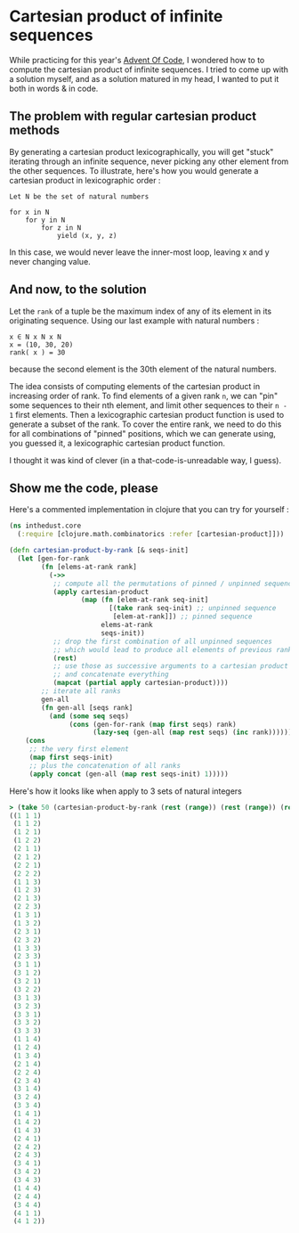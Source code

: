 # Cartesian product of infinite sequences

While practicing for this year's [Advent Of
Code](https://adventofcode.com/), I wondered how to to compute the
cartesian product of infinite sequences. I tried to come up with a
solution myself, and as a solution matured in my head, I wanted to
put it both in words & in code.

## The problem with regular cartesian product methods

By generating a cartesian product lexicographically, you will get
"stuck" iterating through an infinite sequence, never picking any
other element from the other sequences. To illustrate, here's how
you would generate a cartesian product in lexicographic order :

```
Let N be the set of natural numbers

for x in N
    for y in N
        for z in N
            yield (x, y, z)
```

In this case, we would never leave the inner-most loop, leaving x
and y never changing value.

## And now, to the solution

Let the `rank` of a tuple be the maximum index of any of its element in
its originating sequence. Using our last example with natural numbers :

```
x ∈ N x N x N
x = (10, 30, 20)
rank( x ) = 30
```

because the second element is the 30th element of the natural numbers.

The idea consists of computing elements of the cartesian product
in increasing order of rank. To find elements of a given rank `n`,
we can "pin" some sequences to their nth element, and limit other sequences
to their `n - 1` first elements. Then a lexicographic cartesian product
function is used to generate a subset of the rank. To cover the entire
rank, we need to do this for all combinations of "pinned"
positions, which we can generate using, you guessed it, a lexicographic
cartesian product function.

I thought it was kind of clever (in a that-code-is-unreadable way,
I guess).

## Show me the code, please

Here's a commented implementation in clojure that you can try for
yourself :

```clojure
(ns inthedust.core
  (:require [clojure.math.combinatorics :refer [cartesian-product]]))

(defn cartesian-product-by-rank [& seqs-init]
  (let [gen-for-rank
        (fn [elems-at-rank rank]
          (->>
           ;; compute all the permutations of pinned / unpinned sequences
           (apply cartesian-product
                  (map (fn [elem-at-rank seq-init]
                         [(take rank seq-init) ;; unpinned sequence
                          [elem-at-rank]]) ;; pinned sequence
                       elems-at-rank
                       seqs-init))
           ;; drop the first combination of all unpinned sequences
           ;; which would lead to produce all elements of previous ranks.
           (rest)
           ;; use those as successive arguments to a cartesian product
           ;; and concatenate everything
           (mapcat (partial apply cartesian-product))))
        ;; iterate all ranks
        gen-all
        (fn gen-all [seqs rank]
          (and (some seq seqs)
               (cons (gen-for-rank (map first seqs) rank)
                     (lazy-seq (gen-all (map rest seqs) (inc rank))))))]
    (cons
     ;; the very first element
     (map first seqs-init)
     ;; plus the concatenation of all ranks
     (apply concat (gen-all (map rest seqs-init) 1)))))
```

Here's how it looks like when apply to 3 sets of natural integers

```clojure
> (take 50 (cartesian-product-by-rank (rest (range)) (rest (range)) (rest (range))))
((1 1 1)
 (1 1 2)
 (1 2 1)
 (1 2 2)
 (2 1 1)
 (2 1 2)
 (2 2 1)
 (2 2 2)
 (1 1 3)
 (1 2 3)
 (2 1 3)
 (2 2 3)
 (1 3 1)
 (1 3 2)
 (2 3 1)
 (2 3 2)
 (1 3 3)
 (2 3 3)
 (3 1 1)
 (3 1 2)
 (3 2 1)
 (3 2 2)
 (3 1 3)
 (3 2 3)
 (3 3 1)
 (3 3 2)
 (3 3 3)
 (1 1 4)
 (1 2 4)
 (1 3 4)
 (2 1 4)
 (2 2 4)
 (2 3 4)
 (3 1 4)
 (3 2 4)
 (3 3 4)
 (1 4 1)
 (1 4 2)
 (1 4 3)
 (2 4 1)
 (2 4 2)
 (2 4 3)
 (3 4 1)
 (3 4 2)
 (3 4 3)
 (1 4 4)
 (2 4 4)
 (3 4 4)
 (4 1 1)
 (4 1 2))
```

